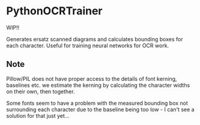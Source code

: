 # PythonOCRTrainer
WIP!!

Generates ersatz scanned diagrams and calculates bounding boxes for each character. Useful for training neural networks for OCR work.

## Note
Pillow/PIL does not have proper access to the details of font kerning, baselines etc. we estimate the kerning by calculating the character widths on their own, then together.

Some fonts seem to have a problem with the measured bounding box not surrounding each character due to the baseline being too low - I can't see a solution for that just yet...
